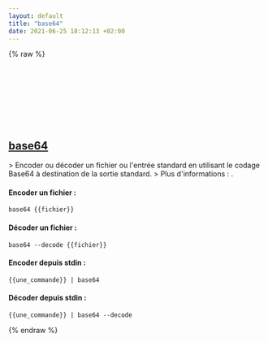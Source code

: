 ```yaml
---
layout: default
title: "base64"
date: 2021-06-25 18:12:13 +02:00
---
```

{% raw %}
<h2 id="base64">
  <a href="/fr/common/base64.html">base64</a> <a href="#base64"><svg class="icon">
    <use href="/assets/images/unicode_sprite.svg#link" />
  </svg></a>
</h2>
> Encoder ou décoder un fichier ou l'entrée standard en utilisant le codage Base64 à destination de la sortie standard.
> Plus d'informations : <https://www.gnu.org/software/coreutils/base64>.

#### Encoder un fichier :
```shell
base64 {{fichier}}
```
#### Décoder un fichier :
```shell
base64 --decode {{fichier}}
```
#### Encoder depuis stdin :
```shell
{{une_commande}} | base64
```
#### Décoder depuis stdin :
```shell
{{une_commande}} | base64 --decode
```
{% endraw %}